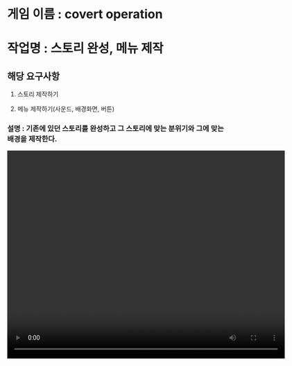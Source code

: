 # 게임 이름 : covert operation

# 작업명 :  스토리 완성, 메뉴 제작

## 해당 요구사항

1. 스토리 제작하기

2. 메뉴 제작하기(사운드, 배경화면, 버튼)

### 설명 : 기존에 있던 스토리를 완성하고 그 스토리에 맞는 분위기와 그에 맞는 배경을 제작한다.

<video controls width="640" height="480">

    <source src="files/week1.mp4">

    Sorry, your browser doesn't support embedded videos.

</video>
